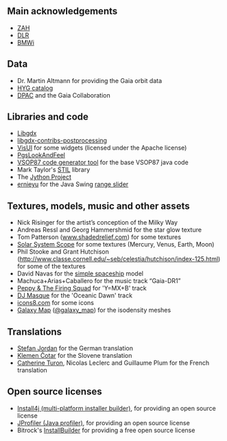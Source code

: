 ## Main acknowledgements

-  [ZAH](http://www.zah.uni-heidelberg.de/ari/)
-  [DLR](http://www.dlr.de/)
-  [BMWi](http://www.bmwi.de)

## Data

-  Dr. Martin Altmann for providing the Gaia orbit data
-  [HYG catalog](https://github.com/astronexus/HYG-Database)
-  [DPAC](https://www.cosmos.esa.int/web/gaia/dpac/consortium) and the Gaia Collaboration

## Libraries and code

-  [Libgdx](libgdx.badlogicgames.com)
-  [libgdx-contribs-postprocessing](https://github.com/manuelbua/libgdx-contribs/tree/master/postprocessing)
-  [VisUI](https://github.com/kotcrab/vis-editor/wiki/VisUI) for some widgets (licensed under the Apache license)
-  [PgsLookAndFeel](http://www.pagosoft.com/projects/pgslookandfeel/)
-  [VSOP87 code generator tool](http://neoprogrammics.com/vsop87/source_code_generator_tool/) for the base VSOP87 java code
-  Mark Taylor's [STIL](http://www.star.bristol.ac.uk/~mbt/stil/) library
-  The [Jython Project](http://www.jython.org/)
-  [ernieyu](https://github.com/ernieyu/) for the Java Swing [range slider](https://github.com/ernieyu/Swing-range-slider)

## Textures, models, music and other assets

-  Nick Risinger for the artist’s conception of the Milky Way
-  Andreas Ressl and Georg Hammershmid for the star glow texture
-  Tom Patterson (www.shadedrelief.com) for some textures
-  [Solar System Scope](http://www.solarsystemscope.com/) for some textures (Mercury, Venus, Earth, Moon)
-  Phil Stooke and Grant Hutchison (http://www.classe.cornell.edu/~seb/celestia/hutchison/index-125.html) for some of the textures
-  David Navas for the [simple spaceship](http://www.blendswap.com/user/DeNapes) model
-  Machuca+Arias+Caballero for the music track “Gaia-DR1”
-  [Peppy & The Firing Squad](http://sampleswap.org/artist/xnoybis#contact) for 'Y=MX+B' track
-  [DJ Masque](http://sampleswap.org/artist/djmasque) for the 'Oceanic Dawn' track
-  [icons8.com](https://icons8.com) for some icons
-  [Galaxy Map](http://galaxymap.org/) ([@galaxy_map](https://twitter.com/galaxy_map)) for the isodensity meshes

## Translations

-  [Stefan Jordan](mailto:jordan@ari.uni-heidelberg.de) for the German translation
-  [Klemen Čotar](mailto:klemen.cotar@fmf.uni-lj.si) for the Slovene translation
-  [Catherine Turon](mailto:cacatherine.turon@obspm.fr), Nicolas Leclerc and Guillaume Plum for the French translation

## Open source licenses

-  [Install4j (multi-platform installer builder)](http://www.ej-technologies.com/products/install4j/overview.html), for providing an open source license
-  [JProfiler (Java profiler)](http://www.ej-technologies.com/products/jprofiler/overview.html), for providing an open source license
-  Bitrock's [InstallBuilder](http://installbuilder.bitrock.com/) for providing a free open source license

